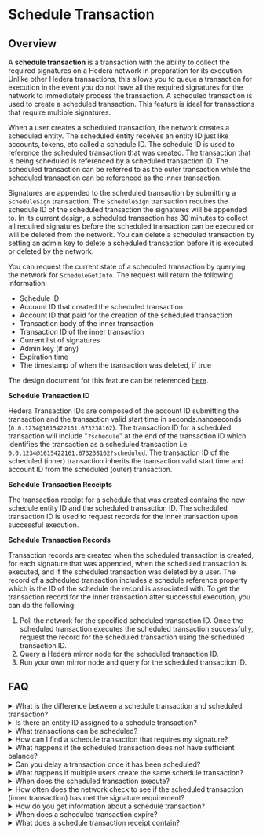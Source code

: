 # Schedule Transaction

## Overview

A **schedule transaction** is a transaction with the ability to collect the required signatures on a Hedera network in preparation for its execution. Unlike other Hedera transactions, this allows you to queue a transaction for execution in the event you do not have all the required signatures for the network to immediately process the transaction. A scheduled transaction is used to create a scheduled transaction. This feature is ideal for transactions that require multiple signatures.

When a user creates a scheduled transaction, the network creates a scheduled entity. The scheduled entity receives an entity ID just like accounts, tokens, etc called a schedule ID. The schedule ID is used to reference the scheduled transaction that was created. The transaction that is being scheduled is referenced by a scheduled transaction ID. The scheduled transaction can be referred to as the outer transaction while the scheduled transaction can be referenced as the inner transaction.

Signatures are appended to the scheduled transaction by submitting a `ScheduleSign` transaction. The `ScheduleSign` transaction requires the schedule ID of the scheduled transaction the signatures will be appended to. In its current design, a scheduled transaction has 30 minutes to collect all required signatures before the scheduled transaction can be executed or will be deleted from the network. You can delete a scheduled transaction by setting an admin key to delete a scheduled transaction before it is executed or deleted by the network.

You can request the current state of a scheduled transaction by querying the network for `ScheduleGetInfo`. The request will return the following information:

* Schedule ID
* Account ID that created the scheduled transaction
* Account ID that paid for the creation of the scheduled transaction
* Transaction body of the inner transaction
* Transaction ID of the inner transaction
* Current list of signatures
* Admin key (if any)
* Expiration time
* The timestamp of when the transaction was deleted, if true

The design document for this feature can be referenced [here](https://github.com/hashgraph/hedera-services/blob/master/docs/scheduled-transactions/revised-spec.md).

**Schedule Transaction ID**

Hedera Transaction IDs are composed of the account ID submitting the transaction and the transaction valid start time in seconds.nanoseconds (`0.0.1234@1615422161.673238162`). The transaction ID for a scheduled transaction will include "`?schedule`" at the end of the transaction ID which identifies the transaction as a scheduled transaction i.e. `0.0.1234@1615422161.673238162?scheduled`. The transaction ID of the scheduled (inner) transaction inherits the transaction valid start time and account ID from the scheduled (outer) transaction.

**Schedule Transaction Receipts**

The transaction receipt for a schedule that was created contains the new schedule entity ID and the scheduled transaction ID. The scheduled transaction ID is used to request records for the inner transaction upon successful execution.

**Schedule Transaction Records**

Transaction records are created when the scheduled transaction is created, for each signature that was appended, when the scheduled transaction is executed, and if the scheduled transaction was deleted by a user. The record of a scheduled transaction includes a schedule reference property which is the ID of the schedule the record is associated with. To get the transaction record for the inner transaction after successful execution, you can do the following:

1. Poll the network for the specified scheduled transaction ID. Once the scheduled transaction executes the scheduled transaction successfully, request the record for the scheduled transaction using the scheduled transaction ID.
2. Query a Hedera mirror node for the scheduled transaction ID.
3. Run your own mirror node and query for the scheduled transaction ID.

## FAQ

<details>

<summary>What is the difference between a schedule transaction and scheduled transaction?</summary>

A _**schedule transaction**_ is a transaction that can schedule any Hedera transaction with the ability to collect the required signatures on the Hedera network in preparation for its execution.

A _**scheduled transaction**_ is a transaction that has already been scheduled.

</details>

<details>

<summary>Is there an entity ID assigned to a schedule transaction?</summary>

Yes, the entity ID is referred to as the schedule ID which is returned in the receipt of the ScheduleCreate transaction.

</details>

<details>

<summary>What transactions can be scheduled?</summary>

In its early iteration, a small subset of transactions will be schedulable. You check out [this](../sdks-and-apis/sdks/schedule-transaction/create-a-schedule-transaction.md) page for a list of transaction types that are supported today. All other transaction types will be available to schedule in future releases. The complete list of transactions that users can schedule in the future can be found here.

</details>

<details>

<summary>How can I find a schedule transaction that requires my signature?</summary>

* The creator of the scheduled transaction can provide you a schedule ID which you specify in the ScheduleSign transaction to submit your signature.

<!---->

* You can query a mirror node to return all schedule transactions that have your public key associated with it. This option is not available today, but is planned for the future.

</details>

<details>

<summary>What happens if the scheduled transaction does not have sufficient balance?</summary>

If the scheduled transaction (inner transaction) fee payer does not have sufficient balance then the inner transaction will fail while the schedule transaction (outer transaction) will be successful.

</details>

<details>

<summary>Can you delay a transaction once it has been scheduled?</summary>

No, you cannot delay or modify a scheduled transaction once it's been submitted to a network. You would need to delete the schedule transaction and create a new one with the modifications.

</details>

<details>

<summary>What happens if multiple users create the same schedule transaction?</summary>

* The first transaction to reach consensus will create the schedule transaction and provide the schedule entity ID
* The other users will get the schedule ID in the receipt of the transaction that was submitted. The receipt status will result in `IDENTICAL_SCHEDULE_ALREADY_CREATED`. These users would need to submit a ScheduleSign transaction to append their signatures to the schedule transaction.

</details>

<details>

<summary>When does the scheduled transaction execute?</summary>

The scheduled transaction executes when the last signature is received.

</details>

<details>

<summary>How often does the network check to see if the scheduled transaction (inner transaction) has met the signature requirement?</summary>

Every time the schedule transaction is signed.

</details>

<details>

<summary>How do you get information about a schedule transaction?</summary>

You can submit a [schedule info query](../sdks-and-apis/sdks/schedule-transaction/get-schedule-info.md) request to the network.

</details>

<details>

<summary>When does a scheduled transaction expire?</summary>

A scheduled transaction expires in 30 minutes. In future implementations, we will allow the user to set the time at which the scheduled transaction should execute at, and the transaction will expire at that time.

</details>

<details>

<summary>What does a schedule transaction receipt contain?</summary>

The transaction receipt for a schedule that was created contains the new schedule entity ID and the scheduled transaction ID.

</details>
